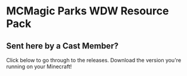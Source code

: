 # MCMagic Parks WDW Resource Pack

## Sent here by a Cast Member?
Click below to go through to the releases. Download the version you're running on your Minecraft!
